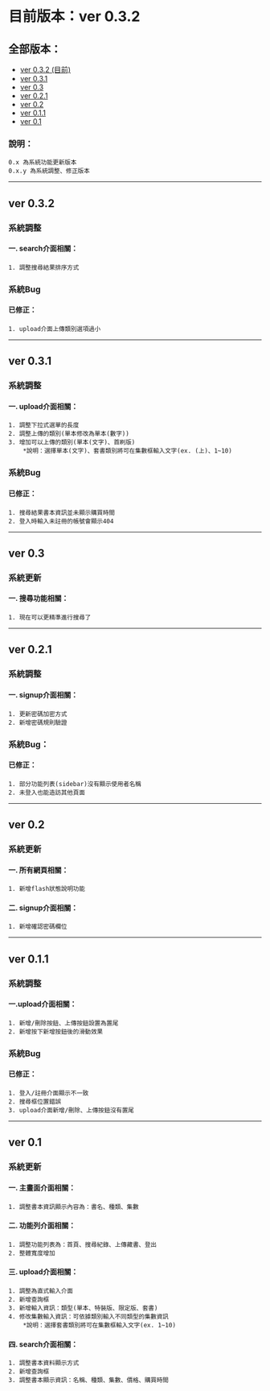 # 目前版本：ver 0.3.2  
## 全部版本：  
- [ver 0.3.2 (目前)](#ver-032)
- [ver 0.3.1](#ver-031)  
- [ver 0.3](#ver-03)  
- [ver 0.2.1](#ver-021)
- [ver 0.2](#ver-02)  
- [ver 0.1.1](#ver-011)
- [ver 0.1](#ver-01)  

### 說明：
 	0.x 為系統功能更新版本  
 	0.x.y 為系統調整、修正版本

---

## ver 0.3.2
### 系統調整  
#### 一. search介面相關：  
	1. 調整搜尋結果排序方式

### 系統Bug
#### 已修正：  
	1. upload介面上傳類別選項過小

---

## ver 0.3.1  
### 系統調整  
#### 一. upload介面相關：  
	1. 調整下拉式選單的長度   
	2. 調整上傳的類別(單本修改為單本(數字))  
	3. 增加可以上傳的類別(單本(文字)、首刷版)
		*說明：選擇單本(文字)、套書類別將可在集數框輸入文字(ex. (上)、1~10)
### 系統Bug
#### 已修正：  
	1. 搜尋結果書本資訊並未顯示購買時間  
	2. 登入時輸入未註冊的帳號會顯示404

---

## ver 0.3  
### 系統更新  
#### 一. 搜尋功能相關：  
	1. 現在可以更精準進行搜尋了

---

## ver 0.2.1  
### 系統調整
#### 一. signup介面相關：  
	1. 更新密碼加密方式  
	2. 新增密碼規則驗證  
### 系統Bug：
#### 已修正：  
	1. 部分功能列表(sidebar)沒有顯示使用者名稱
	2. 未登入也能造訪其他頁面

---

## ver 0.2  
### 系統更新  
#### 一. 所有網頁相關：
	1. 新增flash狀態說明功能  
#### 二. signup介面相關：
	1. 新增確認密碼欄位  

---

## ver 0.1.1  
### 系統調整  
#### 一.upload介面相關：  
	1. 新增/刪除按鈕、上傳按鈕設置為置尾  
	2. 新增按下新增按鈕後的滑動效果  
### 系統Bug
#### 已修正：
	1. 登入/註冊介面顯示不一致  
	2. 搜尋框位置錯誤  
	3. upload介面新增/刪除、上傳按鈕沒有置尾  

---

## ver 0.1  
### 系統更新  
#### 一. 主畫面介面相關：  
	1. 調整書本資訊顯示內容為：書名、種類、集數  
#### 二. 功能列介面相關：  
	1. 調整功能列表為：首頁、搜尋紀錄、上傳藏書、登出  
	2. 整體寬度增加  
#### 三. upload介面相關：
	1. 調整為直式輸入介面  
	2. 新增查詢框    
	3. 新增輸入資訊：類型(單本、特裝版、限定版、套書)  
	4. 修改集數輸入資訊：可依據類別輸入不同類型的集數資訊  
		*說明：選擇套書類別將可在集數框輸入文字(ex. 1~10)  
#### 四. search介面相關：  
	1. 調整書本資料顯示方式  
	2. 新增查詢框  
	3. 調整書本顯示資訊：名稱、種類、集數、價格、購買時間
